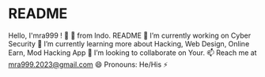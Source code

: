 # README
Hello, I'mra999 ! 👋 🚀 from Indo.
README
🔭 I’m currently working on Cyber Security
🌱 I’m currently learning more about Hacking, Web Design, Online Earn, Mod Hacking App
👯 I’m looking to collaborate on Your.
📫 Reach me at mra999.2023@gmail.com
😄 Pronouns: He/His
⚡ 

